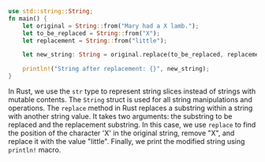 ```rust
use std::string::String;
fn main() {
    let original = String::from("Mary had a X lamb.");
    let to_be_replaced = String::from("X");
    let replacement = String::from("little");

    let new_string: String = original.replace(to_be_replaced, replacement);

    println!("String after replacement: {}", new_string);
}
```
In Rust, we use the `str` type to represent string slices instead of strings with mutable contents. The `String` struct is used for all string manipulations and operations.
The `replace` method in Rust replaces a substring within a string with another string value. It takes two arguments: the substring to be replaced and the replacement substring. 
In this case, we use `replace` to find the position of the character 'X' in the original string, remove "X", and replace it with the value "little". Finally, we print the modified string using `println!` macro.
